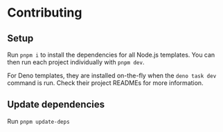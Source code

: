 # Contributing

## Setup

Run `pnpm i` to install the dependencies for all Node.js templates. You can then
run each project individually with `pnpm dev`.

For Deno templates, they are installed on-the-fly when the `deno task dev`
command is run. Check their project READMEs for more information.

## Update dependencies

Run `pnpm update-deps`
